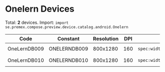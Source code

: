 # Onelern Devices

Total: **2** devices. Import: `import se.premex.compose.preview.device.catalog.android.Onelern`

| Code | Constant | Resolution | DPI | Compose Spec | Preview Usage |
|------|----------|------------|-----|-------------|---------------|
| OneLernDB009 | ONELERNDB009 | 800x1280 | 160 | `spec:width=800px,height=1280px,dpi=160` | `@Preview(device = Onelern.ONELERNDB009)` |
| OneLernDB010 | ONELERNDB010 | 800x1280 | 160 | `spec:width=800px,height=1280px,dpi=160` | `@Preview(device = Onelern.ONELERNDB010)` |

<!-- Generated automatically. Do not edit manually. -->
